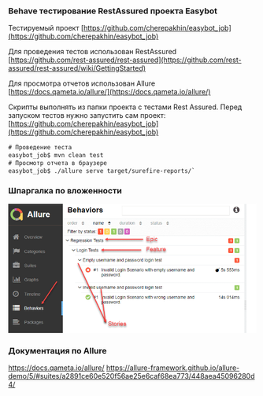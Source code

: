 ### Behave тестирование RestAssured проекта Easybot

Тестируемый проект [https://github.com/cherepakhin/easybot_job](https://github.com/cherepakhin/easybot_job)

Для проведения тестов использован RestAssured<br/>
 [https://github.com/rest-assured/rest-assured](https://github.com/rest-assured/rest-assured/wiki/GettingStarted)

Для просмотра отчетов использован Allure [https://docs.qameta.io/allure/](https://docs.qameta.io/allure/)

Скрипты выполнять из папки проекта с тестами Rest Assured. 
Перед запуском тестов нужно запустить сам проект:
[https://github.com/cherepakhin/easybot_job](https://github.com/cherepakhin/easybot_job)

```shell
# Проведение теста
easybot_job$ mvn clean test
# Просмотр отчета в браузере
easybot_job$ ./allure serve target/surefire-reports/`
```

### Шпаргалка по вложенности

![Epic-Feature-Story](doc/hierarchy.png)

### Документация по Allure

https://docs.qameta.io/allure/
https://allure-framework.github.io/allure-demo/5/#suites/a2891ce60e520f56ae25e6caf68ea773/448aea45096280d4/



